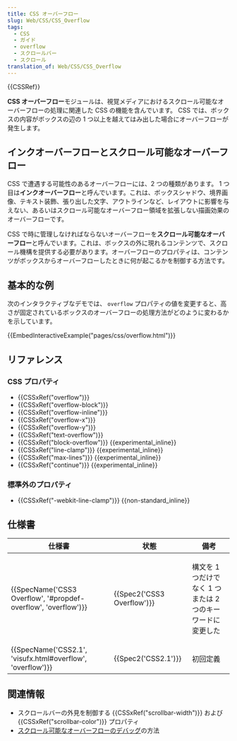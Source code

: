 ```yaml
---
title: CSS オーバーフロー
slug: Web/CSS/CSS_Overflow
tags:
  - CSS
  - ガイド
  - overflow
  - スクロールバー
  - スクロール
translation_of: Web/CSS/CSS_Overflow
---
```

{{CSSRef}}

**CSS オーバーフロー**モジュールは、視覚メディアにおけるスクロール可能なオーバーフローの処理に関連した CSS の機能を含んでいます。 CSS では、ボックスの内容がボックスの辺の 1 つ以上を越えてはみ出した場合にオーバーフローが発生します。

## インクオーバーフローとスクロール可能なオーバーフロー

CSS で遭遇する可能性のあるオーバーフローには、2 つの種類があります。 1 つ目は**インクオーバーフロー**と呼んでいます。これは、ボックスシャドウ、境界画像、テキスト装飾、張り出した文字、アウトラインなど、レイアウトに影響を与えない、あるいはスクロール可能なオーバーフロー領域を拡張しない描画効果のオーバーフローです。

CSS で時に管理しなければならないオーバーフローを**スクロール可能なオーバーフロー**と呼んでいます。これは、ボックスの外に現れるコンテンツで、スクロール機構を提供する必要があります。オーバーフローのプロパティは、コンテンツがボックスからオーバーフローしたときに何が起こるかを制御する方法です。

## 基本的な例

次のインタラクティブなデモでは、 `overflow` プロパティの値を変更すると、高さが固定されているボックスのオーバーフローの処理方法がどのように変わるかを示しています。

{{EmbedInteractiveExample("pages/css/overflow.html")}}

## リファレンス

### CSS プロパティ

- {{CSSxRef("overflow")}}
- {{CSSxRef("overflow-block")}}
- {{CSSxRef("overflow-inline")}}
- {{CSSxRef("overflow-x")}}
- {{CSSxRef("overflow-y")}}
- {{CSSxRef("text-overflow")}}
- {{CSSxRef("block-overflow")}} {{experimental_inline}}
- {{CSSxRef("line-clamp")}} {{experimental_inline}}
- {{CSSxRef("max-lines")}} {{experimental_inline}}
- {{CSSxRef("continue")}} {{experimental_inline}}

### 標準外のプロパティ

- {{CSSxRef("-webkit-line-clamp")}} {{non-standard_inline}}

## 仕様書

<table class="standard-table">
  <thead>
    <tr>
      <th scope="col">仕様書</th>
      <th scope="col">状態</th>
      <th scope="col">備考</th>
    </tr>
  </thead>
  <tbody>
    <tr>
      <td>
        {{SpecName('CSS3 Overflow', '#propdef-overflow', 'overflow')}}
      </td>
      <td>{{Spec2('CSS3 Overflow')}}</td>
      <td>
        <p>構文を 1 つだけでなく 1 つまたは 2 つのキーワードに変更した</p>
      </td>
    </tr>
    <tr>
      <td>
        {{SpecName('CSS2.1', 'visufx.html#overflow', 'overflow')}}
      </td>
      <td>{{Spec2('CSS2.1')}}</td>
      <td>初回定義</td>
    </tr>
  </tbody>
</table>

## 関連情報

- スクロールバーの外見を制御する {{CSSxRef("scrollbar-width")}} および {{CSSxRef("scrollbar-color")}} プロパティ
- [スクロール可能なオーバーフローのデバッグ](/ja/docs/Tools/Page_Inspector/How_to/Debug_Scrollable_Overflow)の方法
